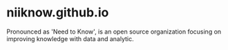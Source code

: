 # niiknow.github.io
Pronounced as 'Need to Know', is an open source organization focusing on improving knowledge with data and analytic.
